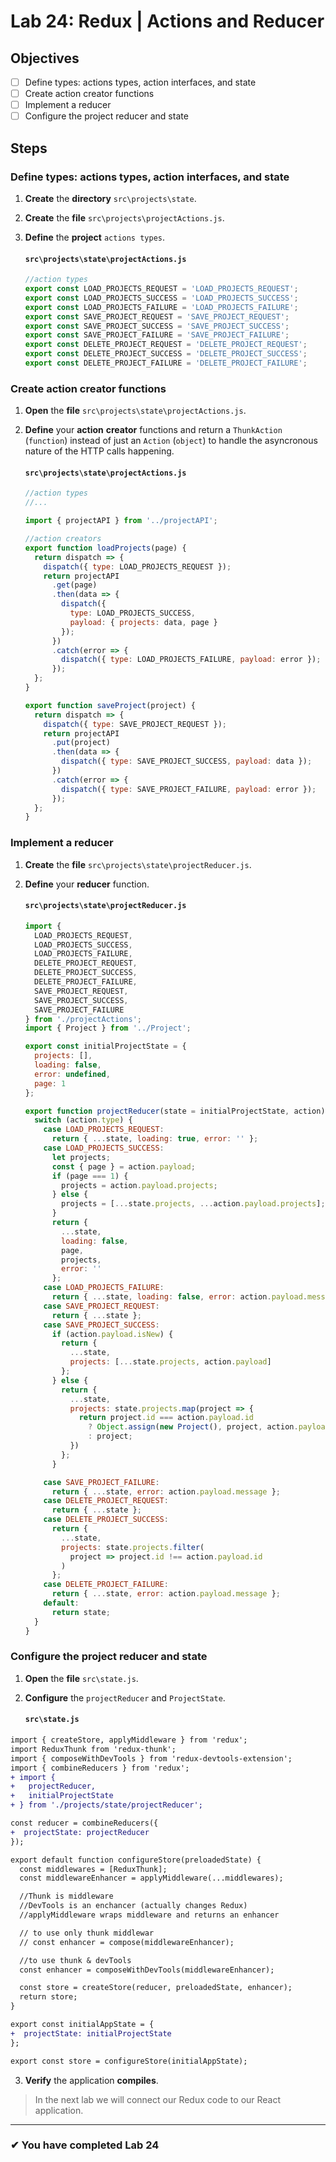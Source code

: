 # Lab 24: Redux | Actions and Reducer

## Objectives

- [ ] Define types: actions types, action interfaces, and state
- [ ] Create action creator functions
- [ ] Implement a reducer
- [ ] Configure the project reducer and state

## Steps

### Define types: actions types, action interfaces, and state

1. **Create** the **directory** `src\projects\state`.
2. **Create** the **file** `src\projects\projectActions.js`.
3. **Define** the **project** `actions types`.

   #### `src\projects\state\projectActions.js`

   ```js
   //action types
   export const LOAD_PROJECTS_REQUEST = 'LOAD_PROJECTS_REQUEST';
   export const LOAD_PROJECTS_SUCCESS = 'LOAD_PROJECTS_SUCCESS';
   export const LOAD_PROJECTS_FAILURE = 'LOAD_PROJECTS_FAILURE';
   export const SAVE_PROJECT_REQUEST = 'SAVE_PROJECT_REQUEST';
   export const SAVE_PROJECT_SUCCESS = 'SAVE_PROJECT_SUCCESS';
   export const SAVE_PROJECT_FAILURE = 'SAVE_PROJECT_FAILURE';
   export const DELETE_PROJECT_REQUEST = 'DELETE_PROJECT_REQUEST';
   export const DELETE_PROJECT_SUCCESS = 'DELETE_PROJECT_SUCCESS';
   export const DELETE_PROJECT_FAILURE = 'DELETE_PROJECT_FAILURE';
   ```

### Create action creator functions

1. **Open** the **file** `src\projects\state\projectActions.js`.
2. **Define** your **action** **creator** functions and return a `ThunkAction` (`function`) instead of just an `Action` (`object`) to handle the asyncronous nature of the HTTP calls happening.

   #### `src\projects\state\projectActions.js`

   ```js
   //action types
   //...

   import { projectAPI } from '../projectAPI';

   //action creators
   export function loadProjects(page) {
     return dispatch => {
       dispatch({ type: LOAD_PROJECTS_REQUEST });
       return projectAPI
         .get(page)
         .then(data => {
           dispatch({
             type: LOAD_PROJECTS_SUCCESS,
             payload: { projects: data, page }
           });
         })
         .catch(error => {
           dispatch({ type: LOAD_PROJECTS_FAILURE, payload: error });
         });
     };
   }

   export function saveProject(project) {
     return dispatch => {
       dispatch({ type: SAVE_PROJECT_REQUEST });
       return projectAPI
         .put(project)
         .then(data => {
           dispatch({ type: SAVE_PROJECT_SUCCESS, payload: data });
         })
         .catch(error => {
           dispatch({ type: SAVE_PROJECT_FAILURE, payload: error });
         });
     };
   }
   ```

### Implement a reducer

1. **Create** the **file** `src\projects\state\projectReducer.js`.
2. **Define** your **reducer** function.

   #### `src\projects\state\projectReducer.js`

   ```js
   import {
     LOAD_PROJECTS_REQUEST,
     LOAD_PROJECTS_SUCCESS,
     LOAD_PROJECTS_FAILURE,
     DELETE_PROJECT_REQUEST,
     DELETE_PROJECT_SUCCESS,
     DELETE_PROJECT_FAILURE,
     SAVE_PROJECT_REQUEST,
     SAVE_PROJECT_SUCCESS,
     SAVE_PROJECT_FAILURE
   } from './projectActions';
   import { Project } from '../Project';

   export const initialProjectState = {
     projects: [],
     loading: false,
     error: undefined,
     page: 1
   };

   export function projectReducer(state = initialProjectState, action) {
     switch (action.type) {
       case LOAD_PROJECTS_REQUEST:
         return { ...state, loading: true, error: '' };
       case LOAD_PROJECTS_SUCCESS:
         let projects;
         const { page } = action.payload;
         if (page === 1) {
           projects = action.payload.projects;
         } else {
           projects = [...state.projects, ...action.payload.projects];
         }
         return {
           ...state,
           loading: false,
           page,
           projects,
           error: ''
         };
       case LOAD_PROJECTS_FAILURE:
         return { ...state, loading: false, error: action.payload.message };
       case SAVE_PROJECT_REQUEST:
         return { ...state };
       case SAVE_PROJECT_SUCCESS:
         if (action.payload.isNew) {
           return {
             ...state,
             projects: [...state.projects, action.payload]
           };
         } else {
           return {
             ...state,
             projects: state.projects.map(project => {
               return project.id === action.payload.id
                 ? Object.assign(new Project(), project, action.payload)
                 : project;
             })
           };
         }

       case SAVE_PROJECT_FAILURE:
         return { ...state, error: action.payload.message };
       case DELETE_PROJECT_REQUEST:
         return { ...state };
       case DELETE_PROJECT_SUCCESS:
         return {
           ...state,
           projects: state.projects.filter(
             project => project.id !== action.payload.id
           )
         };
       case DELETE_PROJECT_FAILURE:
         return { ...state, error: action.payload.message };
       default:
         return state;
     }
   }
   ```

### Configure the project reducer and state

1. **Open** the **file** `src\state.js`.
2. **Configure** the `projectReducer` and `ProjectState`.

   #### `src\state.js`

```diff
import { createStore, applyMiddleware } from 'redux';
import ReduxThunk from 'redux-thunk';
import { composeWithDevTools } from 'redux-devtools-extension';
import { combineReducers } from 'redux';
+ import {
+   projectReducer,
+   initialProjectState
+ } from './projects/state/projectReducer';

const reducer = combineReducers({
+  projectState: projectReducer
});

export default function configureStore(preloadedState) {
  const middlewares = [ReduxThunk];
  const middlewareEnhancer = applyMiddleware(...middlewares);

  //Thunk is middleware
  //DevTools is an enchancer (actually changes Redux)
  //applyMiddleware wraps middleware and returns an enhancer

  // to use only thunk middlewar
  // const enhancer = compose(middlewareEnhancer);

  //to use thunk & devTools
  const enhancer = composeWithDevTools(middlewareEnhancer);

  const store = createStore(reducer, preloadedState, enhancer);
  return store;
}

export const initialAppState = {
+  projectState: initialProjectState
};

export const store = configureStore(initialAppState);

```

3. **Verify** the application **compiles**.

> In the next lab we will connect our Redux code to our React application.

---

### &#10004; You have completed Lab 24

